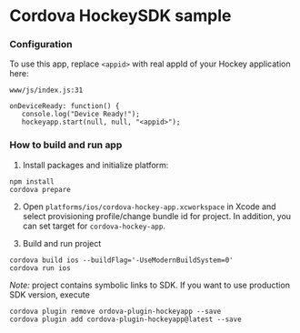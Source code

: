 # Cordova HockeySDK sample

### Configuration
To use this app, replace `<appid>` with real appId of your Hockey application here:

`www/js/index.js:31`
```
onDeviceReady: function() {
   console.log("Device Ready!");
   hockeyapp.start(null, null, "<appid>");
```

### How to build and run app

1) Install packages and initialize platform:
```
npm install
cordova prepare
```

2) Open `platforms/ios/cordova-hockey-app.xcworkspace` in Xcode and select provisioning profile/change bundle id for project. In addition, you can set target for `cordova-hockey-app`.

3) Build and run project
```
cordova build ios --buildFlag='-UseModernBuildSystem=0'
cordova run ios
```

*Note:* project contains symbolic links to SDK. If you want to use production SDK version, execute
```
cordova plugin remove ordova-plugin-hockeyapp --save
cordova plugin add cordova-plugin-hockeyapp@latest --save
```

